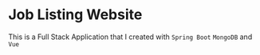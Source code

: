 # Job Listing Website

This is a Full Stack Application that I created with `Spring Boot` `MongoDB` and `Vue`